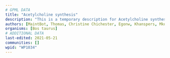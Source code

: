 ```yaml
---
# GPML DATA
title: "Acetylcholine synthesis"
description: "This is a temporary description for Acetylcholine synthesis"
authors: [MaintBot, Thomas, Christine Chichester, Egonw, Khanspers, Mkutmon, Asios Olia, Eweitz]
organisms: [Bos taurus]
# ADDITIONAL DATA
last-edited: 2021-05-21
communities: []
wpid: "WP1034"
---
```

